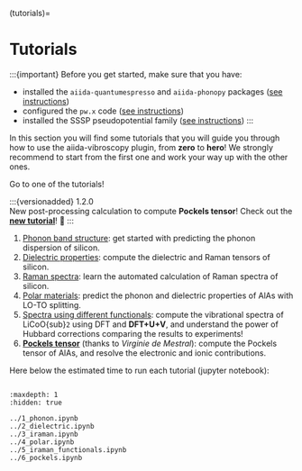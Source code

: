 (tutorials)=

# Tutorials

:::{important}
Before you get started, make sure that you have:

- installed the `aiida-quantumespresso` and `aiida-phonopy` packages ([see instructions](installation-installation))
- configured the `pw.x` code ([see instructions](installation-setup-code))
- installed the SSSP pseudopotential family ([see instructions](installation-setup-pseudopotentials))
:::

In this section you will find some tutorials that you will guide you through how to use the aiida-vibroscopy plugin, from **zero** to **hero**! We strongly recommend to start from the first one and work your way up with the other ones.

Go to one of the tutorials!

:::{versionadded} 1.2.0
\
New post-processing calculation to compute **Pockels tensor**! Check out the [**new tutorial**](../6_pockels.ipynb)! 🚀
:::

1. [Phonon band structure](../1_phonon.ipynb): get started with predicting the phonon dispersion of silicon.
2. [Dielectric properties](../2_dielectric.ipynb): compute the dielectric and Raman tensors of silicon.
3. [Raman spectra](../3_iraman.ipynb): learn the automated calculation of Raman spectra of silicon.
4. [Polar materials](../4_polar.ipynb): predict the phonon and dielectric properties of AlAs with LO-TO splitting.
5. [Spectra using different functionals](../5_iraman_functionals.ipynb): compute the vibrational spectra of LiCoO{sub}`2` using DFT and __DFT+U+V__, and understand the power of Hubbard corrections comparing the results to experiments!
6. [**Pockels tensor**](../6_pockels.ipynb) (thanks to _Virginie de Mestral_): compute the Pockels tensor of AlAs, and resolve the electronic and ionic contributions.

Here below the estimated time to run each tutorial (jupyter notebook):

```{nb-exec-table}
```

```{toctree}
:maxdepth: 1
:hidden: true

../1_phonon.ipynb
../2_dielectric.ipynb
../3_iraman.ipynb
../4_polar.ipynb
../5_iraman_functionals.ipynb
../6_pockels.ipynb
```
